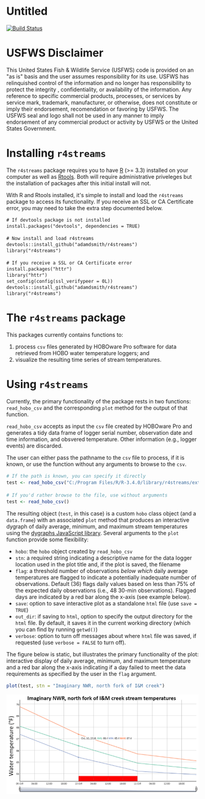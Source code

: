 Untitled
================

[![Build Status](https://travis-ci.org/adamdsmith/r4streams.png)](https://travis-ci.org/adamdsmith/r4streams)

USFWS Disclaimer
================

This United States Fish & Wildlife Service (USFWS) code is provided on an "as is" basis and the user assumes responsibility for its use. USFWS has relinquished control of the information and no longer has responsibility to protect the integrity , confidentiality, or availability of the information. Any reference to specific commercial products, processes, or services by service mark, trademark, manufacturer, or otherwise, does not constitute or imply their endorsement, recomendation or favoring by USFWS. The USFWS seal and logo shall not be used in any manner to imply endorsement of any commercial product or activity by USFWS or the United States Government.

Installing `r4streams`
======================

The `r4streams` package requires you to have [R](https://www.r-project.org/) (&gt;= 3.3) installed on your computer as well as [Rtools](https://cran.r-project.org/bin/windows/Rtools/). Both will require administrative priveleges but the installation of packages after this initial install will not.

With R and Rtools installed, it's simple to install and load the `r4streams` package to access its functionality. If you receive an SSL or CA Certificate error, you may need to take the extra step documented below.

    # If devtools package is not installed
    install.packages("devtools", dependencies = TRUE)

    # Now install and load r4streams
    devtools::install_github("adamdsmith/r4streams")
    library("r4streams")

    # If you receive a SSL or CA Certificate error
    install.packages("httr")
    library("httr")
    set_config(config(ssl_verifypeer = 0L))
    devtools::install_github("adamdsmith/r4streams")
    library("r4streams")

The `r4streams` package
=======================

This packages currently contains functions to:

1.  process `csv` files generated by HOBOware Pro software for data retrieved from HOBO water temperature loggers; and
2.  visualize the resulting time series of stream temperatures.

Using `r4streams`
=================

Currently, the primary functionality of the package rests in two functions: `read_hobo_csv` and the corresponding `plot` method for the output of that function.

`read_hobo_csv` accepts as input the `csv` file created by HOBOware Pro and generates a tidy data frame of logger serial number, observation date and time information, and obsvered temperature. Other information (e.g., logger events) are discarded.

The user can either pass the pathname to the `csv` file to process, if it is known, or use the function without any arguments to browse to the `csv`.

``` r
# If the path is known, you can specify it directly
test <- read_hobo_csv("C:/Program Files/R/R-3.4.0/library/r4streams/extdata/test.csv")

# If you'd rather browse to the file, use without arguments
test <- read_hobo_csv()
```

The resulting object (`test`, in this case) is a custom `hobo` class object (and a `data.frame`) with an associated `plot` method that produces an interactive dygraph of daily average, minimum, and maximum stream temperatures using the [dygraphs JavaScript library](http://dygraphs.com/). Several arguments to the `plot` function provide some flexibility:

-   `hobo`: the `hobo` object created by `read_hobo_csv`
-   `stn`: a required string indicating a descriptive name for the data logger location used in the plot title and, if the plot is saved, the filename
-   `flag`: a threshold number of observations *below which* daily average temperatures are flagged to indicate a potentially inadequate number of observations. Default (36) flags daily values based on less than 75% of the expected daily observations (i.e., 48 30-min observations). Flagged days are indicated by a red bar along the x-axis (see example below).
-   `save`: option to save interactive plot as a standalone `html` file (use `save = TRUE`)
-   `out_dir`: if saving to `html`, option to specify the output directory for the `html` file. By default, it saves it in the current working directory (which you can find by running `getwd()`)
-   `verbose`: option to turn off messages about where `html` file was saved, if requested (use `verbose = FALSE` to turn off).

The figure below is static, but illustrates the primary functionality of the plot: interactive display of daily average, minimum, and maximum temperature and a red bar along the x-axis indicating if a day failed to meet the data requirements as specified by the user in the `flag` argument.

``` r
plot(test, stn = "Imaginary NWR, north fork of I&M creek")
```

![Example interactive graph](./README-figs/static_dygraph.png)
